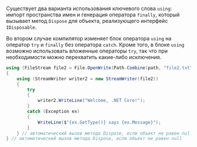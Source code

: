 
Существует два варианта использования ключевого слова `using`: импорт пространства имен и генерация оператора `finally`, который вызывает метод `Dispose` для объекта, реализующего интерфейс `IDisposable`.

Во втором случае компилятор изменяет блок оператора `using` на оператор `try` и `finally` без оператора `catch`. Кроме того, в блоке `using` возможно использовать вложенные операторы `try`, так что при необходимости можно перехватить какие-либо исключения.

```cs
using (FileStream file2 = File.OpenWrite(Path.Combine(path, "file2.txt")))
{
    using (StreamWriter writer2 = new StreamWriter(file2))
    {
        try
        {
            writer2.WriteLine("Welcome, .NET Core!");
        }
        catch (Exception ex)
        {
            WriteLine($"{ex.GetType()} says {ex.Message}");
        }
    } // автоматический вызов метода Dispose, если объект не равен null
} // автоматический вызов метода Dispose, если объект не равен null
```